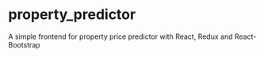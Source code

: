 # property_predictor
A simple frontend for property price predictor with React, Redux and React-Bootstrap
